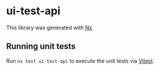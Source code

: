 # ui-test-api

This library was generated with [Nx](https://nx.dev).

## Running unit tests

Run `nx test ui-test-api` to execute the unit tests via [Vitest](https://vitest.dev/).
